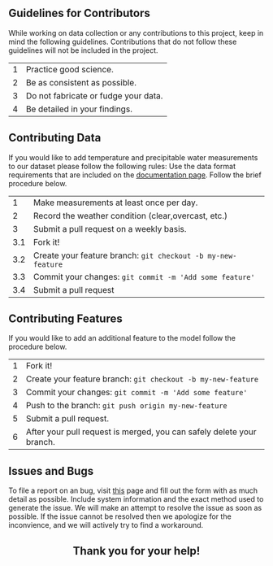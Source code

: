<a id="top"></a>
<div id="guidelines">
<div class="collapsible" >
<div class="collapsible-header">
    <h2>Guidelines for Contributors</h2>
</div>
<div class="panel">
While working on data collection or any contributions to this project, keep in mind
the following guidelines. Contributions that do not follow these guidelines will
not be included in the project.
<div class="guide">
<table class="usage">
<tbody>
<tr style="border: 0px;">
    <td><span class="numbered">1</span></td>
    <td>Practice good science.</td>
</tr>
<tr>
    <td><span class="numbered">2</span></td>
    <td>Be as consistent as possible.</td>
</tr>
<tr>
    <td><span class="numbered">3</span></td>
    <td>Do not fabricate or fudge your data.</td>
</tr>
<tr>
    <td><span class="numbered">4</span></td>
    <td>Be detailed in your findings.</td>
</tr>
</tbody>
</table>
</div></div></div></div>

<div id="give-data">
<div class="collapsible">
<div class="collapsible-header">
<h2>Contributing Data</h2>
</div>
<div class="panel">
If you would like to add temperature and precipitable water measurements to our dataset please follow the following rules:
Use the data format requirements that are included on the
<a href="./index.html#precipitable-water-model-data-format">documentation page</a>. 
Follow the brief procedure below.

<div class="give-data">
<table class="usage">
<tbody>
<tr style="border: 0px;">
    <td><span class="numbered">1</span></td>
    <td>Make measurements at least once per day.</td>
</tr>
<tr>
    <td><span class="numbered">2</span></td>
    <td>Record the weather condition (clear,overcast, etc.)</td>
</tr>
<tr>
    <td><span class="numbered">3</span></td>
    <td>Submit a pull request on a weekly basis.</td>
</tr>
<tr>
    <td><span class="subnumbered">3.1</span></td>
    <td>Fork it!</td>
</tr>
<tr>
    <td><span class="subnumbered">3.2</span></td>
    <td>Create your feature branch: <code>git checkout -b my-new-feature</code></td>
</tr>
<tr>
    <td><span class="subnumbered">3.3</span></td>
    <td>Commit your changes: <code>git commit -m 'Add some feature'</code></td>
</tr>
<tr>
    <td><span class="subnumbered">3.4</span></td>
    <td>Submit a pull request</td>
</tr>
</tbody>
</table>
</div></div></div></div>

<div id="give-code">
<div class="collapsible">
<div class="collapsible-header">
<h2>Contributing Features</h2>
</div>
<div class="panel">
<div class="give-code">
If you would like to add an additional feature to the model follow the procedure below.
<table class="usage">
<tbody>
<tr style="border: 0px;">
    <td><span class="numbered">1</span></td>
    <td>Fork it!</td>
</tr>
<tr>
    <td><span class="numbered">2</span></td>
    <td>Create your feature branch: <code>git checkout -b my-new-feature</code></td>
</tr>
<tr>
    <td><span class="numbered">3</span></td>
    <td>Commit your changes: <code>git commit -m 'Add some feature'</code></td>
</tr>
<tr>
    <td><span class="numbered">4</span></td>
    <td>Push to the branch: <code>git push origin my-new-feature</code></td>
</tr>
<tr>
    <td><span class="numbered">5</span></td>
    <td>Submit a pull request.</td>
</tr>
<tr>
    <td><span class="numbered">6</span></td>
    <td>After your pull request is merged, you can safely delete your branch.</td>
</tr>
</tbody>
</table>
</div></div></div></div>

<div class="collapsible">
<div class="collapsible-header">
<h2>Issues and Bugs</h2>
</div>
<div class="panel">
<p> To file a report on an bug, visit <a href="">this</a> page and fill out the form
with as much detail as possible. Include system information and the exact method 
used to generate the issue. We will make an attempt to resolve the issue as soon 
as possible. If the issue cannot be resolved then we apologize for the inconvience,
and we will actively try to find a workaround.</p>
</div></div>

<div class="collapsible">
<div class="collapsible-header" style="text-align: center">
<h2>Thank you for your help!</h2>
</div></div>
